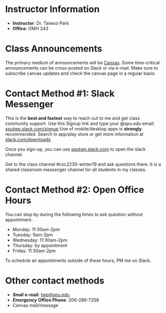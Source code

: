 # Instructor Information
* **Instructor**: Dr. Taiwoo Park
* **Office**: OMH 243

# Class Announcements
The primary medium of announcements will be [Canvas](https://canvas.spu.edu). Some time-critical announcements can be cross-posted on Slack or via e-mail. Make sure to subscribe canvas updates and check the canvas page in a regular basis.

# Contact Method #1: Slack Messenger
This is the **best and fastest** way to reach out to me and get class community support. Use this Signup link and type your @spu.edu email: [sputwp.slack.com/signup](https://sputwp.slack.com/signup) Use of mobile/desktop apps is **strongly** recommended. Search in app/play store or get more information at [slack.com/downloads](https://slack.com/downloads/).

Once you sign-up, you can use [sputwp.slack.com](http://sputwp.slack.com) to open the slack channel.

Get to the class channel #csc2230-winter19 and ask questions there. It is a shared classroom messenger channel for all students in my classes.

# Contact Method #2: Open Office Hours

You can stop by during the following times to ask question without appointment. 

* Monday: 11:30am-2pm
* Tuesday: 9am-2pm
* Wednesday: 11:30am-2pm
* Thursday: by appointment
* Friday: 11:30am-2pm

To schedule an appointments outside of these hours, PM me on Slack.

# Other contact methods
* ***Snail*** **e-mail**: [twp@spu.edu](mailto:twp@spu.edu)
* ***Emergency*** **Office Phone**: 206-286-7258
* Canvas mail/message
